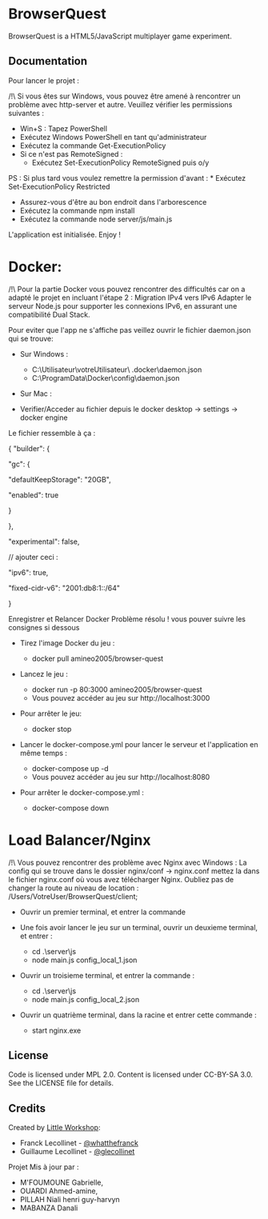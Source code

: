 # BrowserQuest

BrowserQuest is a HTML5/JavaScript multiplayer game experiment.

## Documentation

Pour lancer le projet :

/!\ Si vous êtes sur Windows, vous pouvez être amené à rencontrer un problème avec http-server et autre. Veuillez vérifier les permissions suivantes :

- Win+S : Tapez PowerShell
- Exécutez Windows PowerShell en tant qu'administrateur
- Exécutez la commande Get-ExecutionPolicy
- Si ce n'est pas RemoteSigned :
  - Exécutez Set-ExecutionPolicy RemoteSigned puis o/y

PS : Si plus tard vous voulez remettre la permission d'avant : \* Exécutez Set-ExecutionPolicy Restricted

- Assurez-vous d'être au bon endroit dans l'arborescence
- Exécutez la commande npm install
- Exécutez la commande node server/js/main.js

L'application est initialisée. Enjoy !


# Docker:

/!\ Pour la partie Docker vous pouvez rencontrer des difficultés car on a adapté le projet en incluant l'étape 2 : Migration IPv4 vers IPv6 Adapter le serveur Node.js pour supporter les connexions IPv6, en assurant une compatibilité Dual Stack.

Pour eviter que l'app ne s'affiche pas veillez ouvrir le fichier daemon.json qui se trouve:

* Sur Windows :
  * C:\Utilisateur\votreUtilisateur\ .docker\daemon.json
  * C:\ProgramData\Docker\config\daemon.json

* Sur Mac : 
* Verifier/Acceder au fichier depuis le docker desktop -> settings -> docker engine

Le fichier ressemble à ça :

{
 "builder": {
 
  "gc": {
  
   "defaultKeepStorage": "20GB",
   
   "enabled": true
   
  }
  
 },
 
 "experimental": false,

 // ajouter ceci :
 
 "ipv6": true,
 
 "fixed-cidr-v6": "2001:db8:1::/64"
 
}

Enregistrer et Relancer Docker 
Problème résolu ! vous pouver suivre les consignes si dessous 

- Tirez l'image Docker du jeu :

  - docker pull amineo2005/browser-quest

- Lancez le jeu :
  - docker run -p 80:3000 amineo2005/browser-quest
  - Vous pouvez accéder au jeu sur http://localhost:3000
- Pour arrêter le jeu:

  - docker stop 



- Lancer le docker-compose.yml pour lancer le serveur et l'application en même temps :
  - docker-compose up -d
  - Vous pouvez accéder au jeu sur http://localhost:8080
- Pour arrêter le docker-compose.yml :

  - docker-compose down

# Load Balancer/Nginx

/!\ Vous pouvez rencontrer des problème avec Nginx avec Windows :
La config qui se trouve dans le dossier nginx/conf -> nginx.conf mettez la dans le fichier nginx.conf où vous avez télécharger Nginx. 
Oubliez pas de changer la route au niveau de location : /Users/VotreUser/BrowserQuest/client;

- Ouvrir un premier terminal, et entrer la commande


- Une fois avoir lancer le jeu sur un terminal, ouvrir un deuxieme terminal, et entrer :

  - cd .\server\js
  - node main.js config_local_1.json

- Ouvrir un troisieme terminal, et entrer la commande :

  - cd .\server\js
  - node main.js config_local_2.json

- Ouvrir un quatrième terminal, dans la racine et entrer cette commande :
  - start nginx.exe

## License

Code is licensed under MPL 2.0. Content is licensed under CC-BY-SA 3.0.
See the LICENSE file for details.

## Credits

Created by [Little Workshop](http://www.littleworkshop.fr):

- Franck Lecollinet - [@whatthefranck](http://twitter.com/whatthefranck)
- Guillaume Lecollinet - [@glecollinet](http://twitter.com/glecollinet)

Projet Mis à jour par :

- M'FOUMOUNE Gabrielle,
- OUARDI Ahmed-amine,
- PILLAH Niali henri guy-harvyn
- MABANZA Danali
